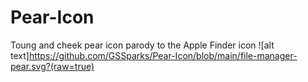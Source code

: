 # Pear-Icon
Toung and cheek pear icon parody to the Apple Finder icon
![alt text]https://github.com/GSSparks/Pear-Icon/blob/main/file-manager-pear.svg?(raw=true)
